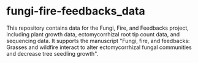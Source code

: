 # fungi-fire-feedbacks_data
This repository contains data for the Fungi, Fire, and Feedbacks project, including plant growth data, ectomycorrhizal root tip count data, and sequencing data. It supports the manuscript "Fungi, fire, and feedbacks: Grasses and wildfire interact to alter ectomycorrhizal fungal communities and decrease tree seedling growth".
